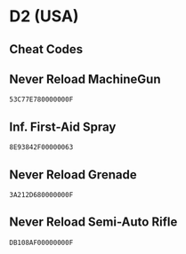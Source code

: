 # D2 (USA)

## Cheat Codes

## Never Reload MachineGun

```
53C77E780000000F

```

## Inf. First-Aid Spray

```
8E93842F00000063

```

## Never Reload Grenade

```
3A212D680000000F

```

## Never Reload Semi-Auto Rifle

```
DB108AF00000000F

```

